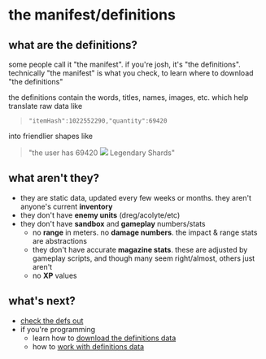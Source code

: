 # the manifest/definitions

## what are the definitions?

some people call it "the manifest". if you're josh, it's "the definitions".  
technically "the manifest" is what you check, to learn where to download "the definitions"
  
the definitions contain the words, titles, names, images, etc. which help translate raw data like

> `"itemHash":1022552290,"quantity":69420`

into friendlier shapes like

> "the user has 69420 ![](https://www.bungie.net/common/destiny2_content/icons/b3e829460a53354a92d8f893c44db3b7.png) Legendary Shards"

## what aren't they?

- they are static data, updated every few weeks or months. they aren't anyone's current **inventory**
- they don't have **enemy units** (dreg/acolyte/etc)
- they don't have **sandbox** and **gameplay** numbers/stats
  - no **range** in meters. no **damage numbers**. the impact & range stats are abstractions
  - they don't have accurate **magazine stats**. these are adjusted by gameplay scripts, and though many seem right/almost, others just aren't
  - no **XP** values

## what's next?

- [check the defs out](definitions/exploring)
- if you're programming
  - learn how to [download the definitions data](fetching)
  - how to [work with definitions data](using)
